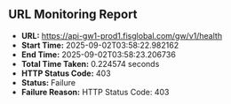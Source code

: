 ## URL Monitoring Report

- **URL:** https://api-gw1-prod1.fisglobal.com/gw/v1/health
- **Start Time:** 2025-09-02T03:58:22.982162
- **End Time:** 2025-09-02T03:58:23.206736
- **Total Time Taken:** 0.224574 seconds
- **HTTP Status Code:** 403
- **Status:** Failure
- **Failure Reason:** HTTP Status Code: 403
